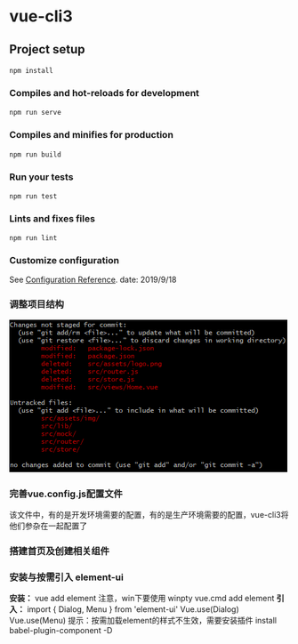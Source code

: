 # vue-cli3

## Project setup
```
npm install
```

### Compiles and hot-reloads for development
```
npm run serve
```

### Compiles and minifies for production
```
npm run build
```

### Run your tests
```
npm run test
```

### Lints and fixes files
```
npm run lint
```

### Customize configuration
See [Configuration Reference](https://cli.vuejs.org/config/).
date: 2019/9/18

### 调整项目结构
![目录结构新增或调整的文件](./src/assets/img/目录结构调整的文件.jpg)

### 完善vue.config.js配置文件
该文件中，有的是开发环境需要的配置，有的是生产环境需要的配置，vue-cli3将他们参杂在一起配置了

### 搭建首页及创建相关组件

### 安装与按需引入 element-ui
**安装：**
vue add element    注意，win下要使用 winpty vue.cmd add element
**引入：**
import { Dialog, Menu } from 'element-ui'
Vue.use(Dialog)
Vue.use(Menu)
提示：按需加载element的样式不生效，需要安装插件 install babel-plugin-component -D
